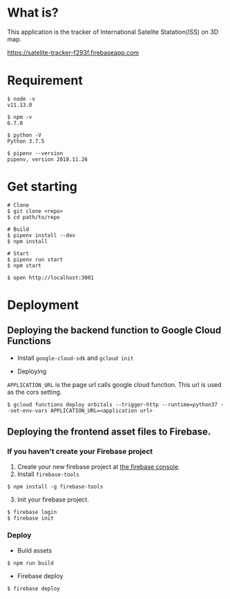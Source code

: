 # What is?
This application is the tracker of International Satelite Statation(ISS) on 3D map.

https://satelite-tracker-f293f.firebaseapp.com

# Requirement
```
$ node -v
v11.13.0

$ npm -v
6.7.0

$ python -V
Python 3.7.5

$ pipenv --version
pipenv, version 2018.11.26
```

# Get starting
```
# Clone
$ git clone <repo>
$ cd path/to/repo

# Build
$ pipenv install --dev
$ npm install 

# Start
$ pipenv run start
$ npm start

$ open http://localhost:3001
```

# Deployment

## Deploying the backend function to Google Cloud Functions

* Install `google-cloud-sdk` and `gcloud init`

* Deploying

`APPLICATION_URL` is the page url calls google cloud function. This url is used as the cors setting.

```
$ gcloud functions deploy orbitals --trigger-http --runtime=python37 --set-env-vars APPLICATION_URL=<application url>
```

## Deploying the frontend asset files to Firebase.
### If you haven't create your Firebase project
1. Create your new firebase project at [the firebase console](https://firebase.google.com/products/hosting/?hl=ja).
2. Install `firebase-tools`
```
$ npm install -g firebase-tools
```
3. Init your firebase project.
```
$ firebase login
$ firebase init
```

### Deploy

* Build assets
```
$ npm run build
```

* Firebase deploy
```
$ firebase deploy
```

